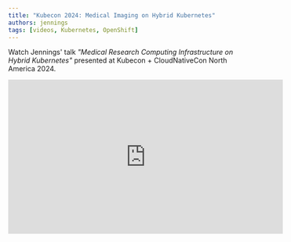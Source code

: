 ```yaml
---
title: "Kubecon 2024: Medical Imaging on Hybrid Kubernetes"
authors: jennings
tags: [videos, Kubernetes, OpenShift]
---
```


Watch Jennings' talk *"Medical Research Computing Infrastructure on Hybrid Kubernetes"* presented at Kubecon + CloudNativeCon North America 2024.

<iframe width="560" height="315"
  src="https://www.youtube-nocookie.com/embed/HclBYaLHHDw?si=N0kSvCAwiWElYaWp"
  title="YouTube video player"
  frameborder="0"
  allow="accelerometer; autoplay; clipboard-write; encrypted-media; gyroscope; picture-in-picture; web-share"
  referrerpolicy="strict-origin-when-cross-origin"
  allowfullscreen>
</iframe>

